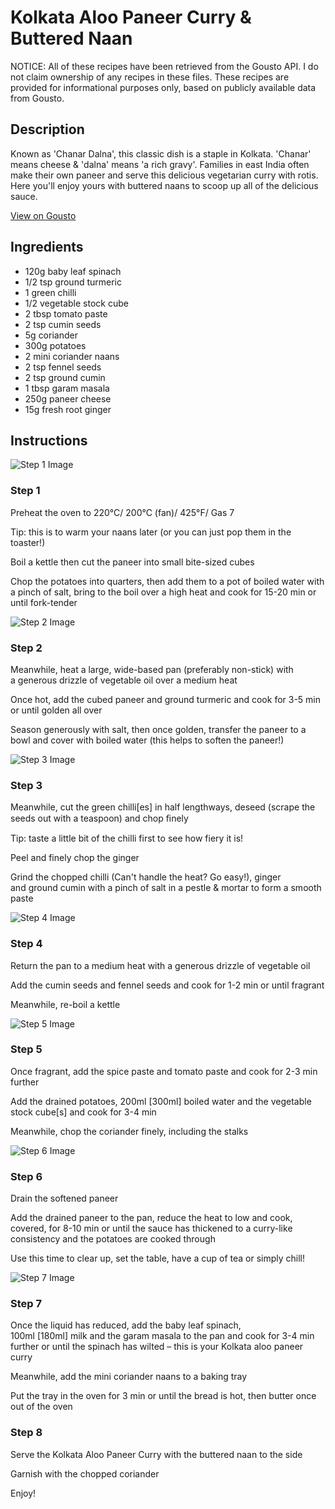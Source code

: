 # Kolkata Aloo Paneer Curry & Buttered Naan

NOTICE: All of these recipes have been retrieved from the Gousto API. I do not claim ownership of any recipes in these files. These recipes are provided for informational purposes only, based on publicly available data from Gousto.

## Description

Known as 'Chanar Dalna', this classic dish is a staple in Kolkata. 'Chanar' means cheese & 'dalna' means 'a rich gravy'. Families in east India often make their own paneer and serve this delicious vegetarian curry with rotis. Here you'll enjoy yours with buttered naans to scoop up all of the delicious sauce.

[View on Gousto](https://www.gousto.co.uk/recipes/cookbook/kolkata-aloo-paneer-curry-buttered-naan)

## Ingredients

- 120g baby leaf spinach
- 1/2 tsp ground turmeric
- 1 green chilli
- 1/2 vegetable stock cube
- 2 tbsp tomato paste
- 2 tsp cumin seeds
- 5g coriander
- 300g potatoes
- 2 mini coriander naans
- 2 tsp fennel seeds
- 2 tsp ground cumin
- 1 tbsp garam masala
- 250g paneer cheese
- 15g fresh root ginger

## Instructions

![Step 1 Image](https://production-media.gousto.co.uk/cms/recipe-step-image/1839.-step-1-x200.jpg)

### Step 1

Preheat the oven to 220°C/ 200°C (fan)/ 425°F/ Gas 7 


Tip: this is to warm your naans<span class="text-highlight"> later (or you can just pop them in the toaster!)</span>


<span class="text-highlight">Boil a kettle then cut the paneer into small bite-sized cubes</span>


<span class="text-highlight">Chop the potatoes into quarters, then add them to a pot of boiled water with a pinch of salt, bring to the boil over a high heat and cook for 15-20 min or until fork-tender</span>

![Step 2 Image](https://production-media.gousto.co.uk/cms/recipe-step-image/1839.-step-2-x200.jpg)

### Step 2

Meanwhile, heat a large, wide-based pan (preferably non-stick) with a generous drizzle of vegetable oil over a medium heat


Once hot, add the cubed paneer and <span class="text-highlight">ground</span> turmeric and cook for 3-5 min or until golden all over


<span class="text-highlight">Season generously with salt, then once golden, transfer the paneer to a bowl and cover with boiled water (this helps to soften the paneer!)</span>

![Step 3 Image](https://production-media.gousto.co.uk/cms/recipe-step-image/1839.-step-3-x200.jpg)

### Step 3

Meanwhile, cut the green chilli<span class="text-danger">[es]</span> in half lengthways, deseed (scrape the seeds out with a teaspoon) and chop ﬁnely 


Tip: taste a little bit of the chilli first to see how fiery it is!


Peel and finely chop the ginger


Grind the chopped chilli (Can't handle the heat? Go easy!), ginger and ground cumin with a pinch of salt in a <span class="text-highlight">pestle &amp;</span> mortar to form a smooth paste

![Step 4 Image](https://production-media.gousto.co.uk/cms/recipe-step-image/1839.-step-4-x200.jpg)

### Step 4

Return the pan to a medium heat with a generous drizzle of vegetable oil


<span class="text-highlight">Add the cumin seeds and fennel seeds </span>and cook for 1-2 min or until fragrant


Meanwhile, re-boil a kettle

![Step 5 Image](https://production-media.gousto.co.uk/cms/recipe-step-image/1839.-step-5-x200.jpg)

### Step 5

Once fragrant, add the spice paste and tomato paste and cook for 2-3 min further


Add the drained potatoes, 200ml<span class="text-danger"> [300ml]</span> boiled water and the<span class="text-highlight"> vegetable stock cube<span class="text-danger">[s]</span></span> and cook for 3-4 min


Meanwhile, chop the coriander finely, including the stalks

![Step 6 Image](https://production-media.gousto.co.uk/cms/recipe-step-image/1839.-step-6-x200.jpg)

### Step 6

Drain the softened paneer


Add the drained paneer to the pan, reduce the heat to low and cook, covered, for 8-10 min or until the sauce has thickened to a curry-like consistency and the potatoes are cooked through


Use this time to clear up, set the table, have a cup of tea or simply chill!

![Step 7 Image](https://production-media.gousto.co.uk/cms/recipe-step-image/1839.-step-7-x200.jpg)

### Step 7

<span class="text-highlight">Once the liquid has reduced, add the baby leaf spinach, 100ml <span class="text-danger">[180ml]</span><span class="text-danger"> </span>milk and the garam masala to the pan and cook for 3-4 min further or until the spinach has wilted – this is your Kolkata aloo paneer curry</span>


Meanwhile, add the mini coriander naans to a baking tray


Put the tray in the oven for 3 min or until the bread is hot, then butter once out of the oven<br />

### Step 8

Serve the Kolkata Aloo Paneer Curry with the buttered naan to the side


Garnish with the chopped coriander


Enjoy!

